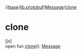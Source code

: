//[base](../../../index.md)/[lib.protobuf](../index.md)/[Message](index.md)/[clone](clone.md)

# clone

[js]\
open fun [clone](clone.md)(): [Message](index.md)
